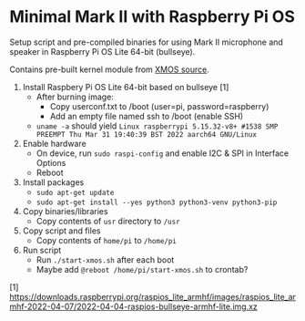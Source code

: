 # Minimal Mark II with Raspberry Pi OS

Setup script and pre-compiled binaries for using Mark II microphone and speaker in Raspberry Pi OS Lite 64-bit (bullseye).

Contains pre-built kernel module from [XMOS source](https://github.com/xmos/vocalfusion-rpi-setup).

1. Install Raspbery Pi OS Lite 64-bit based on bullseye [1]
    * After burning image:
        * Copy userconf.txt to /boot (user=pi, password=raspberry)
        * Add an empty file named ssh to /boot (enable SSH)
    * `uname -a` should yield `Linux raspberrypi 5.15.32-v8+ #1538 SMP PREEMPT Thu Mar 31 19:40:39 BST 2022 aarch64 GNU/Linux`
2. Enable hardware
    * On device, run `sudo raspi-config` and enable I2C & SPI in Interface Options
    * Reboot
3. Install packages
    * `sudo apt-get update`
    * `sudo apt-get install --yes python3 python3-venv python3-pip`
4. Copy binaries/libraries
    * Copy contents of `usr` directory to `/usr`
5. Copy script and files
    * Copy contents of `home/pi` to `/home/pi`
6. Run script
    * Run `./start-xmos.sh` after each boot
    * Maybe add `@reboot /home/pi/start-xmos.sh` to crontab? 

[1] https://downloads.raspberrypi.org/raspios_lite_armhf/images/raspios_lite_armhf-2022-04-07/2022-04-04-raspios-bullseye-armhf-lite.img.xz
